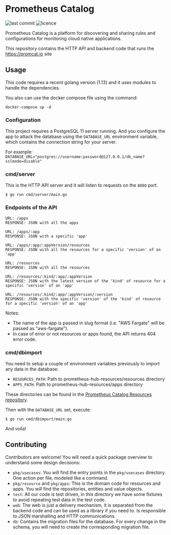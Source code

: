# Prometheus Catalog

![last commit](https://flat.badgen.net/github/last-commit/sysdiglabs/prometheus-hub-backend?icon=github) ![licence](https://flat.badgen.net/github/license/sysdiglabs/prometheus-hub-backend)

Prometheus Catalog is a platform for discovering and sharing rules and 
configurations for monitoring cloud native applications.

This repository contains the HTTP API and backend code that runs the
https://promcat.io site

## Usage

This code requires a recent golang version (1.13) and it uses modules to handle
the dependencies.

You also can use the docker compose file using the command:
```
docker-compose up -d
```

### Configuration

This project requires a PostgreSQL 11 server running. And you configure the app
to attack the database using the `DATABASE_URL` environment variable, which contains
the connection string for your server.

For example: `DATABASE_URL="postgres://username:password@127.0.0.1/db_name?sslmode=disable"`

### cmd/server

This is the HTTP API server and it will listen to requests on the `8080` port.

```
$ go run cmd/server/main.go
```

### Endpoints of the API

```
URL: /apps
RESPONSE: JSON with all the apps

URL: /apps/:app
RESPONSE: JSON with a specific 'app'

URL: /apps/:app/:appVersion/resources
RESPONSE: JSON with all the resources for a specific 'version' of an 'app'

URL: /resources
RESPONSE: JSON with all the resources

URL: /resources/:kind/:app/:appVersion
RESPONSE: JSON with the latest version of the 'kind' of resource for a specific 'version' of an 'app' 

URL: /resources/:kind/:app/:appVersion/:version
RESPONSE: JSON with the specific 'version' of the 'kind' of resource for a specific 'version' of an 'app' 
```

Notes: 
* The name of the app is passed in slug format (i.e. "AWS Fargate" will be passed as "aws-fargate").
* In case of error or not resources or apps found, the API returns 404 error code. 


### cmd/dbimport

You need to setup a couple of environment variables previously to import any
data in the database:

* `RESOURCES_PATH`: Path to prometheus-hub-resources/resources directory
* `APPS_PATH`: Path to prometheus-hub-resources/apps directory

These directories can be found in the [Prometheus Catalog Resources repository](https://github.com/sysdiglabs/promcat-resources).

Then with the `DATABASE_URL` set, execute:

```
$ go run cmd/dbimport/main.go
```

And voila!

## Contributing

Contributors are welcome! You will need a quick package overview to understand
some design decisions:

* `pkg/usecases`: You will find the entry points in the `pkg/usecases` directory.
  One action per file, modeled like a command.
* `pkg/resource` and `pkg/apps`: This is the domain code for resources
  and apps. You will find the repositories, entities and value objects.
* `test`: All our code is test driven, in this directory we have some fixtures
  to avoid repeating test data in the test code.
* `web`: The web is just a delivery mechanism, it is separated from the backend code
  and can be used as a library if you need to. Is responsible to JSON
  marshalling and HTTP communications.
* `db`: Contains the migration files for the database. For every change
  in the schema, you will need to create the corresponding migration file.
